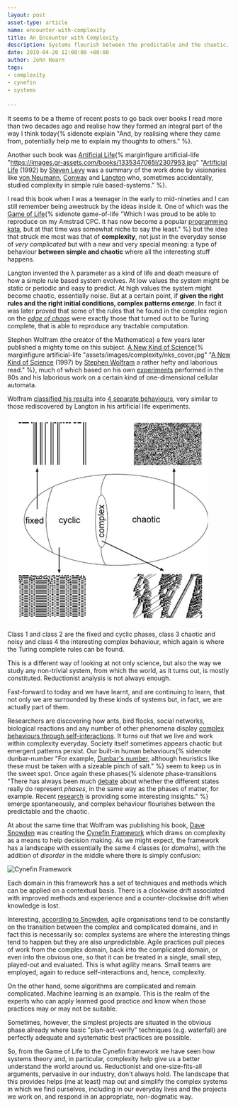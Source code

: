 ```yaml
---
layout: post
asset-type: article
name: encounter-with-complexity
title: An Encounter with Complexity
description: Systems flourish between the predictable and the chaotic.
date: 2019-04-20 12:00:00 +00:00
author: John Hearn
tags:
- complexity
- cynefin
- systems

---
```


It seems to be a theme of recent posts to go back over books I read more than two decades ago and realise how they formed an integral part of the way I think today{% sidenote explain "And, by realising where they came from, potentially help me to explain my thoughts to others." %}. 

Another such book was [Artificial Life](https://www.goodreads.com/book/show/2307953.Artificial_Life){% marginfigure artificial-life "https://images.gr-assets.com/books/1335347065l/2307953.jpg" "[Artificial Life](https://www.goodreads.com/book/show/2307953.Artificial_Life) (1992) by [Steven Levy](https://www.goodreads.com/author/show/32131.Steven_Levy) was a summary of the work done by visionaries like [von Neumann](https://en.wikipedia.org/wiki/John_von_Neumann), [Conway](https://en.wikipedia.org/wiki/John_Horton_Conway) and [Langton](https://en.wikipedia.org/wiki/Christopher_Langton) who, sometimes accidentally, studied complexity in simple rule based-systems." %}. 

I read this book when I was a teenager in the early to mid-nineties and I can still remember being awestruck by the ideas inside it. One of which was the [Game of Life](https://en.wikipedia.org/wiki/Conway%27s_Game_of_Life){% sidenote game-of-life "Which I was proud to be able to reproduce on my Amstrad CPC. It has now become a popular [programming kata](http://codingdojo.org/kata/GameOfLife/), but at that time was somewhat niche to say the least." %} but the idea that struck me most was that of **complexity**, not just in the everyday sense of *very complicated* but with a new and very special meaning: a type of behaviour **between simple and chaotic** where all the interesting stuff happens. 

Langton invented the λ parameter as a kind of life and death measure of how a simple rule based system evolves. At low values the system might be static or periodic and easy to predict. At high values the system might become chaotic, essentially noise. But at a certain point, if **given the right rules and the right initial conditions, complex patterns *emerge***. In fact it was later proved that some of the rules that he found in the complex region on the [*edge of chaos*](https://en.wikipedia.org/wiki/Edge_of_chaos) were exactly those that turned out to be Turing complete, that is able to reproduce any tractable computation.

Stephen Wolfram (the creator of the Mathematica) a few years later published a mighty tome on this subject. [A New Kind of Science](https://en.wikipedia.org/wiki/A_New_Kind_of_Science){% marginfigure artificial-life "assets/images/complexity/nks_cover.jpg" "[A New Kind of Science](https://www.goodreads.com/book/show/238558.A_New_Kind_of_Science) (1997) by [Stephen Wolfram](https://www.goodreads.com/author/show/139599.Stephen_Wolfram) a rather hefty and laborious read." %}, much of which based on his own [experiments](https://www.stephenwolfram.com/publications/academic/universality-complexity-cellular-automata.pdf) performed in the 80s and his laborious work on a certain kind of one-dimensional cellular automata. 

Wolfram [classified his results](https://en.wikipedia.org/wiki/Cellular_automaton#Classification) into [4 separate behaviours](https://www.wolframscience.com/nks/p231--four-classes-of-behavior/), very similar to those rediscovered by Langton in his artificial life experiments.

![Classes of Cellular automa](/assets/images/complexity/langton_lambda2.png)

Class 1 and class 2 are the fixed and cyclic phases, class 3 chaotic and noisy and class 4 the interesting complex behaviour, which again is where the Turing complete rules can be found.

This is a different way of looking at not only science, but also the way we study any non-trivial system, from which the world, as it turns out, is mostly constituted. Reductionist analysis is not always enough.

Fast-forward to today and we have learnt, and are continuing to learn, that not only we are surrounded by these kinds of systems but, in fact, we are actually part of them. 

Researchers are discovering how ants, bird flocks, social networks, biological reactions and any number of other phenomena display [complex behaviours through self-interactions](https://www.quantamagazine.org/emergence-how-complex-wholes-emerge-from-simple-parts-20181220/). It turns out that we live and work within complexity everyday. Society itself sometimes appears chaotic but emergent patterns persist. Our built-in human behaviours{% sidenote dunbar-number "For example, [Dunbar's number](https://en.wikipedia.org/wiki/Dunbar%27s_number), although heuristics like these must be taken with a sizeable pinch of salt." %} seem to keep us in the sweet spot. Once again these phases{% sidenote phase-transitions "There has always been much [debate](https://arxiv.org/pdf/adap-org/9303003.pdf) about whether the different states really do represent *phases*, in the same way as the phases of matter, for example. Recent [research](https://www.quantamagazine.org/beyond-the-bell-curve-a-new-universal-law-20141015/) is providing some interesting insights." %} emerge spontaneously, and complex behaviour flourishes between the predictable and the chaotic.

At about the same time that Wolfram was publishing his book, [Dave Snowden](https://cognitive-edge.com/our-people/dave-snowden/) was creating the [Cynefin Framework](https://cognitive-edge.com/videos/cynefin-framework-introduction/) which draws on complexity as a means to help decision making. As we might expect, the framework has a landscape with essentially the same 4 classes (or *domains*), with the addition of *disorder* in the middle where there is simply confusion:

![Cynefin Framework](https://upload.wikimedia.org/wikipedia/commons/1/15/Cynefin_as_of_1st_June_2014.png)

Each domain in this framework has a set of techniques and methods which can be applied on a contextual basis. There is a clockwise drift associated with improved methods and experience and a counter-clockwise drift when knowledge is lost.

Interesting, [according to Snowden](https://www.youtube.com/watch?v=l4-vpegxYPg), agile organisations tend to be constantly on the transition between the complex and complicated domains, and in fact this is necessarily so: complex systems are where the interesting things tend to happen but they are also unpredictable. Agile practices pull pieces of work from the complex domain, back into the complicated domain, or even into the obvious one, so that it can be treated in a single, small step, played-out and evaluated. This is what agility means. Small teams are employed, again to reduce self-interactions and, hence, complexity.

On the other hand, some algorithms are complicated and remain complicated. Machine learning is an example. This is the realm of the experts who can apply learned good practice and know when those practices may or may not be suitable.

Sometimes, however, the simplest projects are situated in the obvious phase already where basic "plan-act-verify" techniques (e.g. waterfall) are perfectly adequate and systematic best practices are possible.

So, from the Game of Life to the Cynefin framework we have seen how systems theory and, in particular, complexity help give us a better understand the world around us. Reductionist and one-size-fits-all arguments, pervasive in our industry, don't always hold. The landscape that this provides helps (me at least) map out and simplify the complex systems in which we find ourselves, including in our everyday lives and the projects we work on, and respond in an appropriate, non-dogmatic way.
